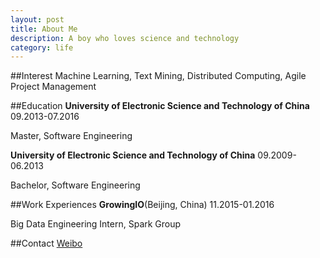 ```yaml
---
layout: post
title: About Me
description: A boy who loves science and technology
category: life
---
```

##Interest
Machine Learning, Text Mining, Distributed Computing, Agile Project Management

##Education 
__University of Electronic Science and Technology of China__ 09.2013-07.2016

Master, Software Engineering

__University of Electronic Science and Technology of China__ 09.2009-06.2013

Bachelor, Software Engineering

##Work Experiences
__GrowingIO__(Beijing, China) 11.2015-01.2016

Big Data Engineering Intern, Spark Group

##Contact
[Weibo](http://weibo.com/huxiaoalan)

